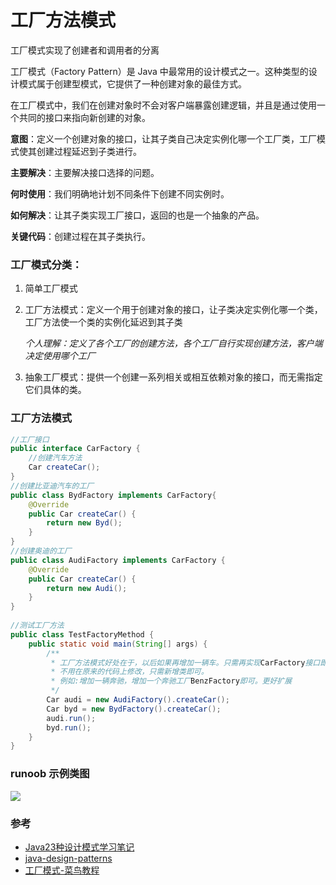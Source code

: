# 工厂方法模式

工厂模式实现了创建者和调用者的分离

工厂模式（Factory Pattern）是 Java 中最常用的设计模式之一。这种类型的设计模式属于创建型模式，它提供了一种创建对象的最佳方式。

在工厂模式中，我们在创建对象时不会对客户端暴露创建逻辑，并且是通过使用一个共同的接口来指向新创建的对象。

**意图**：定义一个创建对象的接口，让其子类自己决定实例化哪一个工厂类，工厂模式使其创建过程延迟到子类进行。

**主要解决**：主要解决接口选择的问题。

**何时使用**：我们明确地计划不同条件下创建不同实例时。

**如何解决**：让其子类实现工厂接口，返回的也是一个抽象的产品。

**关键代码**：创建过程在其子类执行。

### 工厂模式分类：

1. 简单工厂模式

2. 工厂方法模式：定义一个用于创建对象的接口，让子类决定实例化哪一个类，工厂方法使一个类的实例化延迟到其子类

    *个人理解：定义了各个工厂的创建方法，各个工厂自行实现创建方法，客户端决定使用哪个工厂*

3. 抽象工厂模式：提供一个创建一系列相关或相互依赖对象的接口，而无需指定它们具体的类。

### 工厂方法模式

```java
//工厂接口
public interface CarFactory {
    //创建汽车方法
    Car createCar();
}
//创建比亚迪汽车的工厂
public class BydFactory implements CarFactory{
    @Override
    public Car createCar() {
        return new Byd();
    }
}
//创建奥迪的工厂
public class AudiFactory implements CarFactory {
    @Override
    public Car createCar() {
        return new Audi();
    }
}
 
//测试工厂方法
public class TestFactoryMethod {
    public static void main(String[] args) {
        /**
         * 工厂方法模式好处在于，以后如果再增加一辆车。只需再实现CarFactory接口即可。避免了OCP开闭原则
         * 不用在原来的代码上修改，只需新增类即可。
         * 例如:增加一辆奔驰，增加一个奔驰工厂BenzFactory即可。更好扩展
         */
        Car audi = new AudiFactory().createCar();
        Car byd = new BydFactory().createCar();
        audi.run();
        byd.run();
    }
}
```

### runoob 示例类图

![](http://cdn.apframework.com/4482e74b3458f017645f25c6e29629ab.jpg)

### 参考

* [Java23种设计模式学习笔记](http://www.cnblogs.com/meet/p/5116504.html)
* [java-design-patterns](https://github.com/iluwatar/java-design-patterns)
* [工厂模式-菜鸟教程](https://www.runoob.com/design-pattern/factory-pattern.html)